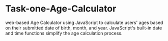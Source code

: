 # Task-one-Age-Calculator
web-based Age Calculator using JavaScript to calculate users' ages based on their submitted date of birth, month, and year. JavaScript's built-in date and time functions simplify the age calculation process.
